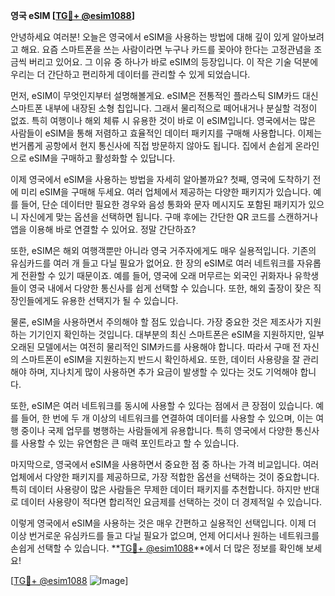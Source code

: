 **영국 eSIM [[TG💪+ @esim1088](https://t.me/s/esim1088)]**

안녕하세요 여러분! 오늘은 영국에서 eSIM을 사용하는 방법에 대해 깊이 있게 알아보려고 해요. 요즘 스마트폰을 쓰는 사람이라면 누구나 카드를 꽂아야 한다는 고정관념을 조금씩 버리고 있어요. 그 이유 중 하나가 바로 eSIM의 등장입니다. 이 작은 기술 덕분에 우리는 더 간단하고 편리하게 데이터를 관리할 수 있게 되었습니다.

먼저, eSIM이 무엇인지부터 설명해볼게요. eSIM은 전통적인 플라스틱 SIM카드 대신 스마트폰 내부에 내장된 소형 칩입니다. 그래서 물리적으로 떼어내거나 분실할 걱정이 없죠. 특히 여행이나 해외 체류 시 유용한 것이 바로 이 eSIM입니다. 영국에서는 많은 사람들이 eSIM을 통해 저렴하고 효율적인 데이터 패키지를 구매해 사용합니다. 이제는 번거롭게 공항에서 현지 통신사에 직접 방문하지 않아도 됩니다. 집에서 손쉽게 온라인으로 eSIM을 구매하고 활성화할 수 있답니다.

이제 영국에서 eSIM을 사용하는 방법을 자세히 알아볼까요? 첫째, 영국에 도착하기 전에 미리 eSIM을 구매해 두세요. 여러 업체에서 제공하는 다양한 패키지가 있습니다. 예를 들어, 단순 데이터만 필요한 경우와 음성 통화와 문자 메시지도 포함된 패키지가 있으니 자신에게 맞는 옵션을 선택하면 됩니다. 구매 후에는 간단한 QR 코드를 스캔하거나 앱을 이용해 바로 연결할 수 있어요. 정말 간단하죠?

또한, eSIM은 해외 여행객뿐만 아니라 영국 거주자에게도 매우 실용적입니다. 기존의 유심카드를 여러 개 들고 다닐 필요가 없어요. 한 장의 eSIM로 여러 네트워크를 자유롭게 전환할 수 있기 때문이죠. 예를 들어, 영국에 오래 머무르는 외국인 귀화자나 유학생들이 영국 내에서 다양한 통신사를 쉽게 선택할 수 있습니다. 또한, 해외 출장이 잦은 직장인들에게도 유용한 선택지가 될 수 있습니다.

물론, eSIM을 사용하면서 주의해야 할 점도 있습니다. 가장 중요한 것은 제조사가 지원하는 기기인지 확인하는 것입니다. 대부분의 최신 스마트폰은 eSIM을 지원하지만, 일부 오래된 모델에서는 여전히 물리적인 SIM카드를 사용해야 합니다. 따라서 구매 전 자신의 스마트폰이 eSIM을 지원하는지 반드시 확인하세요. 또한, 데이터 사용량을 잘 관리해야 하며, 지나치게 많이 사용하면 추가 요금이 발생할 수 있다는 것도 기억해야 합니다.

또한, eSIM은 여러 네트워크를 동시에 사용할 수 있다는 점에서 큰 장점이 있습니다. 예를 들어, 한 번에 두 개 이상의 네트워크를 연결하여 데이터를 사용할 수 있으며, 이는 여행 중이나 국제 업무를 병행하는 사람들에게 유용합니다. 특히 영국에서 다양한 통신사를 사용할 수 있는 유연함은 큰 매력 포인트라고 할 수 있습니다.

마지막으로, 영국에서 eSIM을 사용하면서 중요한 점 중 하나는 가격 비교입니다. 여러 업체에서 다양한 패키지를 제공하므로, 가장 적합한 옵션을 선택하는 것이 중요합니다. 특히 데이터 사용량이 많은 사람들은 무제한 데이터 패키지를 추천합니다. 하지만 반대로 데이터 사용량이 적다면 합리적인 요금제를 선택하는 것이 더 경제적일 수 있습니다.

이렇게 영국에서 eSIM을 사용하는 것은 매우 간편하고 실용적인 선택입니다. 이제 더 이상 번거로운 유심카드를 들고 다닐 필요가 없으며, 언제 어디서나 원하는 네트워크를 손쉽게 선택할 수 있습니다. **[TG💪+ @esim1088](https://t.me/s/esim1088)**에서 더 많은 정보를 확인해 보세요!

[[TG💪+ @esim1088](https://t.me/s/esim1088) ![Image](https://i.postimg.cc/Y0z9fWf4/image.png)]